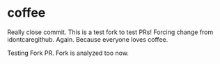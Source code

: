 # coffee

Really close commit.
This is a test fork to test PRs! Forcing change from idontcaregithub. Again.
Because everyone loves coffee.

Testing Fork PR.
Fork is analyzed too now.
